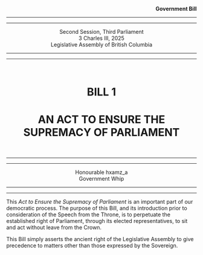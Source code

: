 <div align="right">

**Government Bill**

</div>

<div align="center">

<hr />
<hr />

Second Session, Third Parliament<br />
3 Charles III, 2025<br />
Legislative Assembly of British Columbia

<hr />
<hr />

<br />

<h1>BILL 1</h1>
<h1>AN ACT TO ENSURE THE SUPREMACY OF PARLIAMENT</h1>

<br />

<hr />
<hr />

Honourable hxamz_a<br />
Government Whip

<hr />
<hr />

</div>

This *Act to Ensure the Supremacy of Parliament* is an important part of our democratic process. The purpose of this Bill, and its introduction prior to consideration of the Speech from the Throne, is to perpetuate the established right of Parliament, through its elected representatives, to sit and act without leave from the Crown.

This Bill simply asserts the ancient right of the Legislative Assembly to give precedence to matters other than those expressed by the Sovereign.

